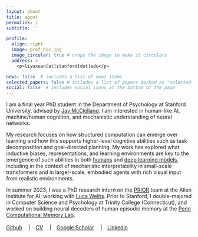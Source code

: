 ```yaml
---
layout: about
title: about
permalink: /
subtitle: ''

profile:
  align: right
  image: prof_pic.jpg
  image_circular: true # crops the image to make it circulars
  address: >
    <p>liyuxuan[at]stanford[dot]edu</p>

news: false  # includes a list of news items
selected_papers: false # includes a list of papers marked as "selected={true}"
social: false  # includes social icons at the bottom of the page
---
```


I am a final year PhD student in the Department of Psychology at Stanford University, advised by [Jay McClelland](https://stanford.edu/~jlmcc/).  I am interested in human-like AI, machine/human cognition, and mechanistic understanding of neural networks.  

My research focuses on how structured computation can emerge over learning and how this supports higher-level cognitive abilities such as task decomposition and goal-directed planning. My work has explored what inductive biases, representations, and learning environments are key to the emergence of such abilities in both [humans](https://journals.plos.org/ploscompbiol/article?id=10.1371/journal.pcbi.1009553) and [deep learning models](https://openreview.net/pdf?id=oFC2LAqS6Z), including in the context of mechanistic interpretability in small-scale transformers and in larger-scale, embodied agents with rich visual input from realistic environments.

In summer 2023, I was a PhD research intern on the [PRIOR](https://prior.allenai.org/) team at the Allen Institute for AI, working with [Luca Weihs](https://lucaweihs.github.io/).  Prior to Stanford, I double-majored in Computer Science and Psychology at Trinity College (Connecticut), and worked on building neural decoders of human episodic memory at the [Penn Computational Memory Lab](https://memory.psych.upenn.edu/Main_Page).
<br>
<br>
[Github](https://github.com/Effie-Li)&emsp;
|&emsp;[CV](assets/pdf/cv.pdf)&emsp;
|&emsp;[Google Scholar](https://scholar.google.com/citations?user=KEwjXcMAAAAJ&hl=en&oi=ao)&emsp;
|&emsp;[Linkedin](https://www.linkedin.com/in/effieloveslife/)